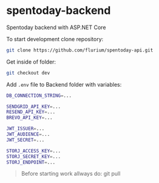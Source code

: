# spentoday-backend

Spentoday backend with ASP.NET Core

To start development clone repository:

```bash
git clone https://github.com/flurium/spentoday-api.git
```

Get inside of folder:

```bash
git checkout dev
```

Add `.env` file to Backend folder with variables:

```bash
DB_CONNECTION_STRING=...

SENDGRID_API_KEY=...
RESEND_API_KEY=...
BREVO_API_KEY=...

JWT_ISSUER=...
JWT_AUDIENCE=...
JWT_SECRET=...

STORJ_ACCESS_KEY=...
STORJ_SECRET_KEY=...
STORJ_ENDPOINT=...
```

> Before starting work allways do: git pull
